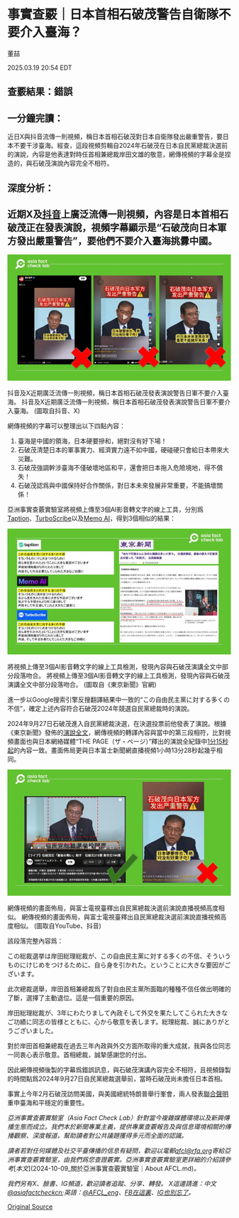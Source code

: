 # 事實查覈｜日本首相石破茂警告自衛隊不要介入臺海？

董喆

2025.03.19 20:54 EDT

## 查覈結果：錯誤

## 一分鐘完讀：

近日X與抖音流傳一則視頻，稱日本首相石破茂對日本自衛隊發出嚴重警告，要日本不要干涉臺海。經查，這段視頻剪輯自2024年石破茂在日本自民黨總裁決選前的演說，內容是他表達對時任首相兼總裁岸田文雄的敬意，網傳視頻的字幕全是捏造的，與石破茂演說內容完全不相符。

## 深度分析：

## 近期X及[抖音](https://v.douyin.com/i5W7CT8K/)上廣泛流傳一則視頻，內容是日本首相石破茂正在發表演說，視頻字幕顯示是“石破茂向日本軍方發出嚴重警告”，要他們不要介入臺海挑釁中國。

![抖音及X近期廣泛流傳一則視頻，稱日本首相石破茂發表演說警告日軍不要介入臺海。](images/7V65VHX7LZFYDOY7I7BR6O6NLI.jpg)

抖音及X近期廣泛流傳一則視頻，稱日本首相石破茂發表演說警告日軍不要介入臺海。 抖音及X近期廣泛流傳一則視頻，稱日本首相石破茂發表演說警告日軍不要介入臺海。 (圖取自抖音、X)

網傳視頻的字幕可以整理出以下四點內容：

1. 臺海是中國的領海，日本硬要摻和，絕對沒有好下場！
2. 石破茂清楚日本的軍事實力、經濟實力遠不如中國，硬碰硬只會給日本帶來大災難。
3. 石破茂強調幹涉臺海不僅破壞地區和平，還會把日本拖入危險境地，得不償失！
4. 石破茂認爲與中國保持好合作關係，對日本未來發展非常重要，不能搞壞關係！

亞洲事實查覈實驗室將視頻上傳至3個AI影音轉文字的線上工具，分別爲[Taption](https://www.taption.com/zh?advertiserId=f0e7jXwyreY9XZONHdeQtZd4mko1&platform=google9&gad_source=1&gclid=Cj0KCQjws-S-BhD2ARIsALssG0Z4C1aa5fgjAaxFfTt9RWMInC1q_IicIJCvmug67hM4H7b_fLaIUwQaAtOTEALw_wcB)、[TurboScribe](https://turboscribe.ai/?ref=gad-self&gad_source=1&gclid=Cj0KCQjws-S-BhD2ARIsALssG0YUGek5UWZdzvbcLDFl8fLikGCyF1KSsX4dGFmOwDo5Kial_pr8OToaAkBEEALw_wcB)以及[Memo AI](https://memo.ac/zh_tw/)，得到3個相似的結果：

![將視頻上傳至3個AI影音轉文字的線上工具檢測，發現內容與石破茂演講全文中部分段落吻合。](images/DRK2CDUTKRB5VNYAB53FAVZHWE.jpg)

將視頻上傳至3個AI影音轉文字的線上工具檢測，發現內容與石破茂演講全文中部分段落吻合。 將視頻上傳至3個AI影音轉文字的線上工具檢測，發現內容與石破茂演講全文中部分段落吻合。 (圖取自《東京新聞》官網)

進一步以Google搜索引擎反搜翻譯結果中一致的“この自由民主黨に対する多くの不信”，確定上述內容符合石破茂2024年競選自民黨總裁時的演說。

2024年9月27日石破茂進入自民黨總裁決選，在決選投票前他發表了演說。根據《東京新聞》發佈的[演說全文](https://www.tokyo-np.co.jp/article/356985)，網傳視頻的轉譯內容與當中的第三段相符，比對視頻畫面也與日本網絡媒體“THE PAGE（ザ・ページ）”釋出的演說全紀錄中[1分15秒起](https://youtu.be/VwjPFLbZKWw?si=xb4NbYqn9v6TKw1P&t=75)的內容一致。畫面佈局更與日本富士新聞網直播視頻1小時13分28秒起幾乎相同。

![網傳視頻的畫面佈局，與富士電視臺釋出自民黨總裁決選前演說直播視頻高度相似。](images/DPXK5VUXLVABJKO7N3X2FPHZDQ.jpg)

網傳視頻的畫面佈局，與富士電視臺釋出自民黨總裁決選前演說直播視頻高度相似。 網傳視頻的畫面佈局，與富士電視臺釋出自民黨總裁決選前演說直播視頻高度相似。 (圖取自YouTube、抖音)

該段落完整內容爲：

この総裁選挙は岸田総理総裁が、この自由民主黨に対する多くの不信、そういうものにけじめをつけるために、自ら身を引かれた。ということに大きな要因がございます。

此次總裁選舉，岸田首相兼總裁爲了對自由民主黨所面臨的種種不信任做出明確的了斷，選擇了主動退位。這是一個重要的原因。

岸田総理総裁が、3年にわたりまして內政そして外交を果たしてこられた大きなご功績に同志の皆様とともに、心から敬意を表します。総理総裁、誠にありがとうございました。

對於岸田首相兼總裁在過去三年內政與外交方面所取得的重大成就，我與各位同志一同衷心表示敬意。首相總裁，誠摯感謝您的付出。

因此網傳視頻後製的字幕爲錯誤訊息，與石破茂演講內容完全不相符，且視頻錄製的時間點爲2024年9月27日自民黨總裁選舉前，當時石破茂尚未擔任日本首相。

事實上今年2月石破茂訪問美國，與美國總統特朗普舉行峯會，兩人發表[聯合聲明](https://www.whitehouse.gov/briefings-statements/2025/02/united-states-japan-joint-leaders-statement/)重申臺海和平穩定的重要性。

*亞洲事實查覈實驗室（Asia Fact Check Lab）針對當今複雜媒體環境以及新興傳播生態而成立。我們本於新聞專業主義，提供專業查覈報告及與信息環境相關的傳播觀察、深度報道，幫助讀者對公共議題獲得多元而全面的認識。*

*讀者若對任何媒體及社交平臺傳播的信息有疑問，歡迎以電郵*[*afcl@rfa.org*](mailto:afcl@rfa.org)*寄給亞洲事實查覈實驗室，由我們爲您查證覈實。亞洲事實查覈實驗室更詳細的介紹請參考*[*本文*](2024-10-09_關於亞洲事實查覈實驗室｜About AFCL.md)*。*

*我們另有X、臉書、IG頻道，歡迎讀者追蹤、分享、轉發。 X這邊請進：中文*[*@asiafactcheckcn*](https://twitter.com/asiafactcheckcn)*;英語：*[*@AFCL\_eng*](https://twitter.com/AFCL_eng)*、*[*FB在這裏*](https://www.facebook.com/asiafactchecklabcn)*、*[*IG也別忘了*](https://www.instagram.com/asiafactchecklab/)*。*



[Original Source](https://www.rfa.org/mandarin/shishi-hecha/2025/03/20/fact-check-japan-minister-warns-army/)